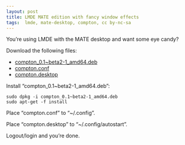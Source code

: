 ```yaml
---
layout: post
title: LMDE MATE edition with fancy window effects
tags:  lmde, mate-desktop, compton, cc by-nc-sa
---
```


You’re using LMDE with the MATE desktop and want some eye candy?

Download the following files:

- [compton_0.1~beta2-1_amd64.deb](http://ftp.de.debian.org/debian/pool/main/c/compton/compton_0.1%7Ebeta2-1_amd64.deb)
- [compton.conf](https://pastebin.com/N2Ga2hPS)
- [compton.desktop](https://pastebin.com/7gSSj5Cg)

Install “compton_0.1~beta2-1_amd64.deb”:

```
sudo dpkg -i compton_0.1~beta2-1_amd64.deb
sudo apt-get -f install
```

Place “compton.conf” to “~/.config”.

Place “compton.desktop” to “~/.config/autostart”.

Logout/login and you’re done.
